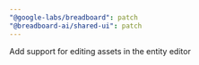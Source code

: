 ```yaml
---
"@google-labs/breadboard": patch
"@breadboard-ai/shared-ui": patch
---
```


Add support for editing assets in the entity editor
